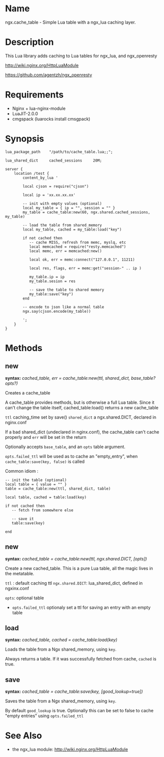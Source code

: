 Name
====

ngx.cache_table - Simple Lua table with a ngx_lua caching layer.

Description
===========

This Lua library adds caching to Lua tables for ngx_lua, and ngx_openresty

http://wiki.nginx.org/HttpLuaModule

https://github.com/agentzh/ngx_openresty


Requirements
============
 * Nginx + lua-nginx-module
 * LuaJIT-2.0.0
 * cmgspack (luarocks install cmsgpack)


Synopsis
========

    lua_package_path    "/path/to/cache_table.lua;;";

    lua_shared_dict     cached_sessions     20M;

    server {
        location /test {
            content_by_lua '

            local cjson = require("cjson")

            local ip = 'xx.xx.xx.xx'

            -- init with empty values (optional)
            local my_table = { ip = "", session = "" }
            my_table = cache_table:new(60, ngx.shared.cached_sessions, my_table)

            -- load the table from shared_memory
            local my_table, cached = my_table:load("key")

            if not cached then
               -- cache MISS, refresh from memc, myslq, etc
               local memcached = require("resty.memcached")
               local memc, err = memcached:new()

               local ok, err = memc:connect("127.0.0.1", 11211)

               local res, flags, err = memc:get("session-" .. ip )

               my_table.ip = ip
               my_table.sesion = res

               -- save the table to shared memory
               my_table:save("key")
            end

            -- encode to json like a normal table
            ngx.say(cjson.encode(my_table))

            ';
        }
    }


Methods
=======

new
---
**syntax:** *cached_table, err = cache_table:new(ttl, shared_dict, base_table? opts?)*

Creates a cache_table

A cache_table provides methods, but is otherwise a full Lua table. Since it can't change the table itself, cached_table:load() returns a new cache_table

`ttl` caching_time set by save()
`shared_dict` a ngx.shared.DICT, declared in nginx.conf

If a bad shared_dict (undeclared in nginx.conf), the cache_table can't cache properly
and `err` will be set in the return

Optionally accepts `base_table`, and an `opts` table argument.

`opts.failed_ttl` will be used as to cache an "empty_entry",
when `cache_table:save(key, false)` is called


Common idiom :

    -- init the table (optional)
    local table = { value = "" }
    table = cache_table:new(ttl, shared_dict, table)

    local table, cached = table:load(key)

    if not cached then
       -- fetch from somewhere else

       -- save it
       table:save(key)

    end

new
---
**syntax:** *cached_table = cache_table:new(ttl, ngx.shared.DICT, [opts])*

Create a new cached_table.
This is a pure Lua table, all the magic lives in the metatable.

`ttl` : default caching ttl
`ngx.shared.DICT`: lua_shared_dict, defined in ngxinx.conf

`opts`: optional table

* `opts.failed_ttl`
    optionaly set a ttl for saving an entry with an empty table

load
----
**syntax:** *cached_table, cached = cache_table:load(key)*

Loads the table from a Ngx shared_memory, using `key`.

Always returns a table. If it was successfully fetched from cache,
`cached` is true.


save
----
**syntax:** *cached_table = cache_table:save(key, [good_lookup=true])*

Saves the table from a Ngx shared_memory, using `key`.

By default `good_lookup` is true. Optionally this can be set to false
to cache "empty entries" using `opts.failed_ttl`


See Also
========
* the ngx_lua module: http://wiki.nginx.org/HttpLuaModule
